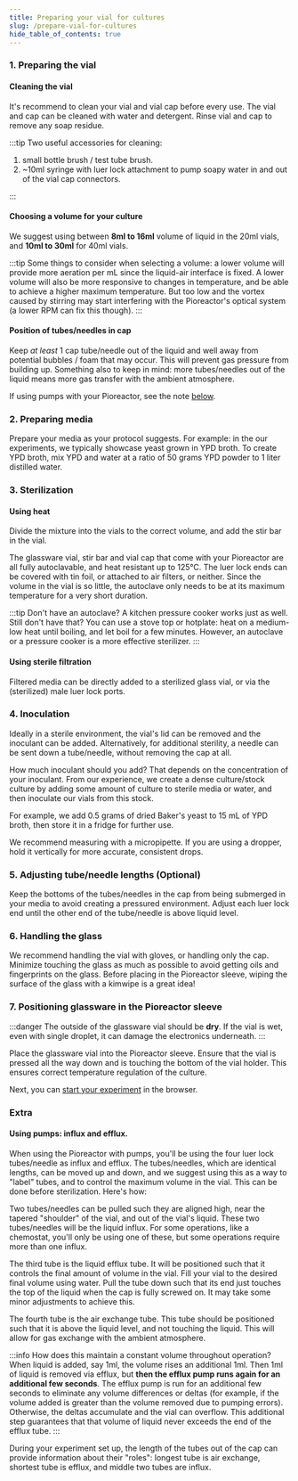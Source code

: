```yaml
---
title: Preparing your vial for cultures
slug: /prepare-vial-for-cultures
hide_table_of_contents: true
---
```


### 1. Preparing the vial

#### Cleaning the vial

It's recommend to clean your vial and vial cap before every use. The vial and cap can be cleaned with water and detergent. Rinse vial and cap to remove any soap residue.

:::tip
Two useful accessories for cleaning:

1. small bottle brush / test tube brush.
2. ~10ml syringe with luer lock attachment to pump soapy water in and out of the vial cap connectors.

:::

#### Choosing a volume for your culture

We suggest using between **8ml to 16ml** volume of liquid in the 20ml vials, and **10ml to 30ml** for 40ml vials.

:::tip
Some things to consider when selecting a volume: a lower volume will provide more aeration per mL since the liquid-air interface is fixed. A lower volume will also be more responsive to changes in temperature, and be able to achieve a higher maximum temperature. But too low and the vortex caused by stirring may start interfering with the Pioreactor's optical system (a lower RPM can fix this though).
:::

#### Position of tubes/needles in cap

Keep _at least_ 1 cap tube/needle out of the liquid and well away from potential bubbles / foam that may occur. This will prevent gas pressure from building up. Something also to keep in mind: more tubes/needles out of the liquid means more gas transfer with the ambient atmosphere.

If using pumps with your Pioreactor, see the note [below](/user-guide/prepare-vial-for-cultures#using-pumps-influx-and-efflux).

### 2. Preparing media 

Prepare your media as your protocol suggests. For example: in the our experiments, we typically showcase yeast grown in YPD broth. To create YPD broth, mix YPD and water at a ratio of 50 grams YPD powder to 1 liter distilled water.


### 3. Sterilization


#### Using heat

Divide the mixture into the vials to the correct volume, and add the stir bar in the vial.

The glassware vial, stir bar and vial cap that come with your Pioreactor are all fully autoclavable, and heat resistant up to 125℃. The luer lock ends can be covered with tin foil, or attached to air filters, or neither. Since the volume in the vial is so little, the autoclave only needs to be at its maximum temperature for a very short duration.

:::tip
Don't have an autoclave? A kitchen pressure cooker works just as well. Still don't have that? You can use a stove top or hotplate: heat on a medium-low heat until boiling, and let boil for a few minutes. However, an autoclave or a pressure cooker is a more effective sterilizer.
:::


#### Using sterile filtration

Filtered media can be directly added to a sterilized glass vial, or via the (sterilized) male luer lock ports.


### 4. Inoculation

Ideally in a sterile environment, the vial's lid can be removed and the inoculant can be added. Alternatively, for additional sterility, a needle can be sent down a tube/needle, without removing the cap at all.

How much inoculant should you add? That depends on the concentration of your inoculant. From our experience, we create a dense culture/stock culture by adding some amount of culture to sterile media or water, and then inoculate our vials from this stock. 

For example, we add 0.5 grams of dried Baker's yeast to 15 mL of YPD broth, then store it in a fridge for further use. 

We recommend measuring with a micropipette. If you are using a dropper, hold it vertically for more accurate, consistent drops.

### 5. Adjusting tube/needle lengths (Optional)

Keep the bottoms of the tubes/needles in the cap from being submerged in your media to avoid creating a pressured environment. Adjust each luer lock end until the other end of the tube/needle is above liquid level.

### 6. Handling the glass

We recommend handling the vial with gloves, or handling only the cap. Minimize touching the glass as much as possible to avoid getting oils and fingerprints on the glass. Before placing in the Pioreactor sleeve, wiping the surface of the glass with a kimwipe is a great idea!

### 7. Positioning glassware in the Pioreactor sleeve

:::danger
The outside of the glassware vial should be **dry**. If the vial is wet, even with single droplet, it can damage the electronics underneath.
:::

Place the glassware vial into the Pioreactor sleeve. Ensure that the vial is pressed all the way down and is touching the bottom of the vial holder. This ensures correct temperature regulation of the culture.


Next, you can [start your experiment](/user-guide/set-up-an-experiment) in the browser.


### Extra
#### Using pumps: influx and efflux.

When using the Pioreactor with pumps, you'll be using the four luer lock tubes/needle as influx and efflux. The tubes/needles, which are identical lengths, can be moved up and down, and we suggest using this as a way to "label" tubes, and to control the maximum volume in the vial. This can be done before sterilization. Here's how:

Two tubes/needles can be pulled such they are aligned high, near the tapered "shoulder" of the vial, and out of the vial's liquid. These two tubes/needles will be the liquid influx. For some operations, like a chemostat, you'll only be using one of these, but some operations require more than one influx.

The third tube is the liquid efflux tube. It will be positioned such that it controls the final amount of volume in the vial. Fill your vial to the desired final volume using water. Pull the tube down such that its end just touches the top of the liquid when the cap is fully screwed on. It may take some minor adjustments to achieve this.

The fourth tube is the air exchange tube. This tube should be positioned such that it is above the liquid level, and not touching the liquid. This will allow for gas exchange with the ambient atmosphere.


:::info
How does this maintain a constant volume throughout operation? When liquid is added, say 1ml, the volume rises an additional 1ml. Then 1ml of liquid is removed via efflux, but **then the efflux pump runs again for an additional few seconds**.  The efflux pump is run for an additional few seconds to eliminate any volume differences or deltas (for example, if the volume added is greater than the volume removed due to pumping errors). Otherwise, the deltas accumulate and the vial can overflow. This additional step guarantees that that volume of liquid never exceeds the end of the efflux tube.
:::

During your experiment set up, the length of the tubes out of the cap can provide information about their "roles": longest tube is air exchange, shortest tube is efflux, and middle two tubes are influx.



